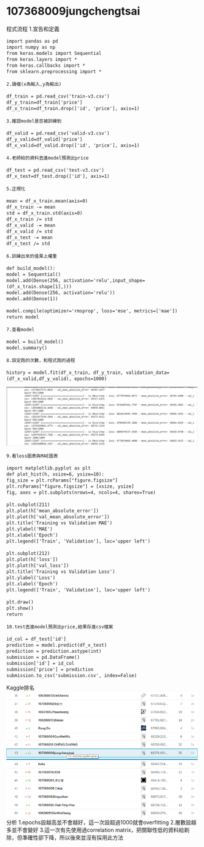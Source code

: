 # 107368009jungchengtsai
程式流程
    1.宣告和定義
   
    import pandas as pd
    import numpy as np
    from keras.models import Sequential
    from keras.layers import *
    from keras.callbacks import *
    from sklearn.preprocessing import *
    
    2.讀檔(x為輸入,y為輸出)
    
    df_train = pd.read_csv('train-v3.csv')
    df_y_train=df_train['price']
    df_x_train=df_train.drop(['id', 'price'], axis=1)
    
    3.確認model是否被訓練到
    
    df_valid = pd.read_csv('valid-v3.csv')
    df_y_valid=df_valid['price']
    df_x_valid=df_valid.drop(['id', 'price'], axis=1)
    
    4.老師給的資料丟進model預測出price
    
    df_test = pd.read_csv('test-v3.csv')
    df_x_test=df_test.drop(['id'], axis=1)
    
    5.正規化
    
    mean = df_x_train.mean(axis=0)
    df_x_train -= mean
    std = df_x_train.std(axis=0)
    df_x_train /= std
    df_x_valid -= mean
    df_x_valid /= std
    df_x_test -= mean
    df_x_test /= std
    
    6.訓練出來的值乘上權重
    
    def build_model():
    model = Sequential()
    model.add(Dense(256, activation='relu',input_shape=(df_x_train.shape[1],)))
    model.add(Dense(256, activation='relu'))
    model.add(Dense(1))

    model.compile(optimizer='rmsprop', loss='mse', metrics=['mae'])
    return model
    
    7.查看model
    
    model = build_model()
    model.summary()
    
    8.設定跑的次數，和程式跑的過程
    
    history = model.fit(df_x_train, df_y_train, validation_data=(df_x_valid,df_y_valid), epochs=1000)
![image](https://github.com/107368009jungchengtsai/107368009jungchengtsai/blob/master/process.png)
    
    9.看loss圖表與MAE圖表
    
    import matplotlib.pyplot as plt
    def plot_hist(h, xsize=6, ysize=10):
    fig_size = plt.rcParams["figure.figsize"]
    plt.rcParams["figure.figsize"] = [xsize, ysize]
    fig, axes = plt.subplots(nrows=4, ncols=4, sharex=True)
    
    plt.subplot(211)
    plt.plot(h['mean_absolute_error'])
    plt.plot(h['val_mean_absolute_error'])
    plt.title('Training vs Validation MAE')
    plt.ylabel('MAE')
    plt.xlabel('Epoch')
    plt.legend(['Train', 'Validation'], loc='upper left')
    
    plt.subplot(212)
    plt.plot(h['loss'])
    plt.plot(h['val_loss'])
    plt.title('Training vs Validation Loss')
    plt.ylabel('Loss')
    plt.xlabel('Epoch')
    plt.legend(['Train', 'Validation'], loc='upper left')
    
    plt.draw()
    plt.show()
    return
    
    10.test丟進model預測出price,結果存進csv檔案
    
    id_col = df_test['id']
    prediction = model.predict(df_x_test)
    prediction = prediction.astype(int)
    submission = pd.DataFrame()
    submission['id'] = id_col
    submission['price'] = prediction
    submission.to_csv('submission.csv', index=False)
   
Kaggle排名
![image](https://github.com/107368009jungchengtsai/107368009jungchengtsai/blob/master/kaggle.png)
分析
    1.epochs設越高並不會越好，這一次設超過1000就會overfitting
    2.層數設越多並不會變好
    3.這一次有先使用過correlation matrix，把關聯性低的資料給剃除，但準確性卻下降，所以後來並沒有採用此方法
